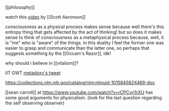 [[philosophy]] 

watch this [video](https://www.youtube.com/watch?v=R2yRxZCPkws) by [[Scott Aaronson]]

consciousness as a physical process makes sense because well there's this entropy thing that gets affected by the act of thinking! but so does it makes sense to think of consciousness as a metaphysical process because, well, it is "me" who is "aware" of the things. in this duality I feel the former one was easier to grasp and communicate than the latter one, so perhaps that suggests something by the [[Occam's Razor]], idk!

why should i believe in [[vitalism]]? 

IIT
GWT
[metadoxy's tweet](https://twitter.com/Xirong7/status/1414934929666940934)

https://collections.nlm.nih.gov/catalog/nlm:nlmuid-101584582X469-doc

[[sean carroll]] at https://www.youtube.com/watch?v=rCPCyri1rXU has some good arguments for physicalism. (look for the last question regarding the self observing observer)

